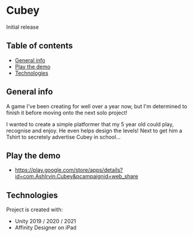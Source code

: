 # Cubey
Initial release

## Table of contents
* [General info](#general-info)
* [Play the demo](#Play-the-demo)
* [Technologies](#technologies)

## General info
A game I've been creating for well over a year now, but I'm determined to finish it before moving onto the next solo project!

I wanted to create a simple platformer that my 5 year old could play, recognise and enjoy. He even helps design the levels! Next to get him a Tshirt to secretely advertise Cubey in school...

## Play the demo
* https://play.google.com/store/apps/details?id=com.AshIrvin.Cubey&pcampaignid=web_share

## Technologies
Project is created with:
* Unity 2019 / 2020 / 2021
* Affinity Designer on iPad

	
